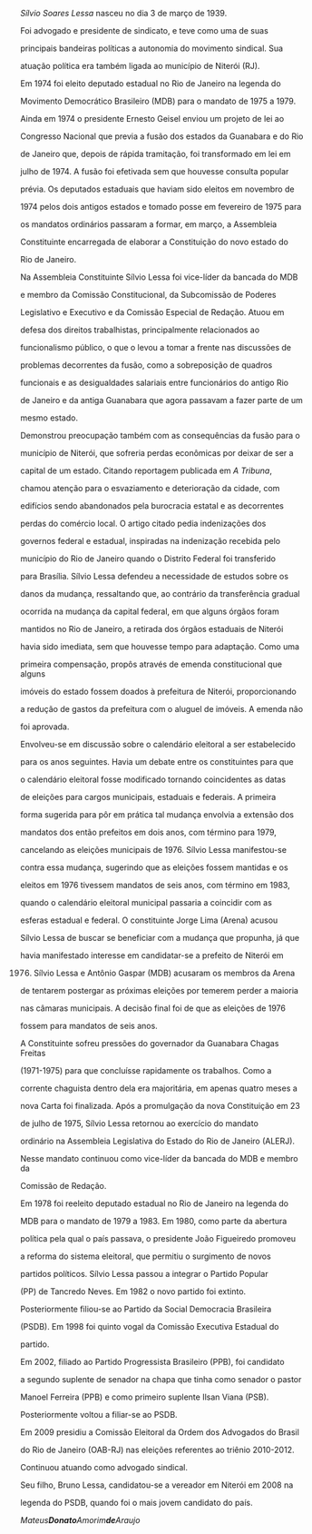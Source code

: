 

*Sílvio* *Soares* *Lessa* nasceu no dia 3 de março de 1939.



Foi advogado e presidente de sindicato, e teve como uma de suas

principais bandeiras políticas a autonomia do movimento sindical. Sua

atuação política era também ligada ao município de Niterói (RJ).



Em 1974 foi eleito deputado estadual no Rio de Janeiro na legenda do

Movimento Democrático Brasileiro (MDB) para o mandato de 1975 a 1979.

Ainda em 1974 o presidente Ernesto Geisel enviou um projeto de lei ao

Congresso Nacional que previa a fusão dos estados da Guanabara e do Rio

de Janeiro que, depois de rápida tramitação, foi transformado em lei em

julho de 1974. A fusão foi efetivada sem que houvesse consulta popular

prévia. Os deputados estaduais que haviam sido eleitos em novembro de

1974 pelos dois antigos estados e tomado posse em fevereiro de 1975 para

os mandatos ordinários passaram a formar, em março, a Assembleia

Constituinte encarregada de elaborar a Constituição do novo estado do

Rio de Janeiro.



Na Assembleia Constituinte Sílvio Lessa foi vice-líder da bancada do MDB

e membro da Comissão Constitucional, da Subcomissão de Poderes

Legislativo e Executivo e da Comissão Especial de Redação. Atuou em

defesa dos direitos trabalhistas, principalmente relacionados ao

funcionalismo público, o que o levou a tomar a frente nas discussões de

problemas decorrentes da fusão, como a sobreposição de quadros

funcionais e as desigualdades salariais entre funcionários do antigo Rio

de Janeiro e da antiga Guanabara que agora passavam a fazer parte de um

mesmo estado.



Demonstrou preocupação também com as consequências da fusão para o

município de Niterói, que sofreria perdas econômicas por deixar de ser a

capital de um estado. Citando reportagem publicada em *A Tribuna*,

chamou atenção para o esvaziamento e deterioração da cidade, com

edifícios sendo abandonados pela burocracia estatal e as decorrentes

perdas do comércio local. O artigo citado pedia indenizações dos

governos federal e estadual, inspiradas na indenização recebida pelo

município do Rio de Janeiro quando o Distrito Federal foi transferido

para Brasília. Sílvio Lessa defendeu a necessidade de estudos sobre os

danos da mudança, ressaltando que, ao contrário da transferência gradual

ocorrida na mudança da capital federal, em que alguns órgãos foram

mantidos no Rio de Janeiro, a retirada dos órgãos estaduais de Niterói

havia sido imediata, sem que houvesse tempo para adaptação. Como uma

primeira compensação, propôs através de emenda constitucional que alguns

imóveis do estado fossem doados à prefeitura de Niterói, proporcionando

a redução de gastos da prefeitura com o aluguel de imóveis. A emenda não

foi aprovada.



Envolveu-se em discussão sobre o calendário eleitoral a ser estabelecido

para os anos seguintes. Havia um debate entre os constituintes para que

o calendário eleitoral fosse modificado tornando coincidentes as datas

de eleições para cargos municipais, estaduais e federais. A primeira

forma sugerida para pôr em prática tal mudança envolvia a extensão dos

mandatos dos então prefeitos em dois anos, com término para 1979,

cancelando as eleições municipais de 1976. Sílvio Lessa manifestou-se

contra essa mudança, sugerindo que as eleições fossem mantidas e os

eleitos em 1976 tivessem mandatos de seis anos, com término em 1983,

quando o calendário eleitoral municipal passaria a coincidir com as

esferas estadual e federal. O constituinte Jorge Lima (Arena) acusou

Sílvio Lessa de buscar se beneficiar com a mudança que propunha, já que

havia manifestado interesse em candidatar-se a prefeito de Niterói em

1976. Sílvio Lessa e Antônio Gaspar (MDB) acusaram os membros da Arena

de tentarem postergar as próximas eleições por temerem perder a maioria

nas câmaras municipais. A decisão final foi de que as eleições de 1976

fossem para mandatos de seis anos.



A Constituinte sofreu pressões do governador da Guanabara Chagas Freitas

(1971-1975) para que concluísse rapidamente os trabalhos. Como a

corrente chaguista dentro dela era majoritária, em apenas quatro meses a

nova Carta foi finalizada. Após a promulgação da nova Constituição em 23

de julho de 1975, Sílvio Lessa retornou ao exercício do mandato

ordinário na Assembleia Legislativa do Estado do Rio de Janeiro (ALERJ).

Nesse mandato continuou como vice-líder da bancada do MDB e membro da

Comissão de Redação.



Em 1978 foi reeleito deputado estadual no Rio de Janeiro na legenda do

MDB para o mandato de 1979 a 1983. Em 1980, como parte da abertura

política pela qual o país passava, o presidente João Figueiredo promoveu

a reforma do sistema eleitoral, que permitiu o surgimento de novos

partidos políticos. Sílvio Lessa passou a integrar o Partido Popular

(PP) de Tancredo Neves. Em 1982 o novo partido foi extinto.



Posteriormente filiou-se ao Partido da Social Democracia Brasileira

(PSDB). Em 1998 foi quinto vogal da Comissão Executiva Estadual do

partido.



Em 2002, filiado ao Partido Progressista Brasileiro (PPB), foi candidato

a segundo suplente de senador na chapa que tinha como senador o pastor

Manoel Ferreira (PPB) e como primeiro suplente Ilsan Viana (PSB).



Posteriormente voltou a filiar-se ao PSDB.



Em 2009 presidiu a Comissão Eleitoral da Ordem dos Advogados do Brasil

do Rio de Janeiro (OAB-RJ) nas eleições referentes ao triênio 2010-2012.



Continuou atuando como advogado sindical.



Seu filho, Bruno Lessa, candidatou-se a vereador em Niterói em 2008 na

legenda do PSDB, quando foi o mais jovem candidato do país.



*Mateus**Donato**Amorim**de**Araujo*




